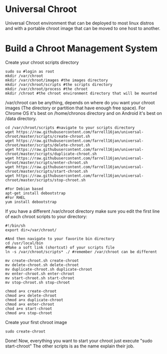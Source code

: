 # Universal Chroot
Universal Chroot environment that can be deployed to most linux distros and with a portable chroot image that can be moved to one host to another.

# Build a Chroot Management System
Create your chroot scripts directory

```
sudo su #login as root
mkdir /var/chroot
mkdir /var/chroot/images #the images directory
mkdir /var/chroot/scripts #the scripts directory
mkdir /var/chroot/process #the chroot
mkdir /chroot #the chroot environment directory that will be mounted
```

/var/chroot can be anything, depends on where do you want your chroot images (The directory or partition that have enough free space). For Chrome OS it's best on /home/chronos directory and on Android it's best on /data directory.

```
cd /var/chroot/scripts #navigate to your scripts directory
wget https://raw.githubusercontent.com/farrell16jan/universal-chroot/master/scripts/create-chroot.sh
wget https://raw.githubusercontent.com/farrell16jan/universal-chroot/master/scripts/delete-chroot.sh
wget https://raw.githubusercontent.com/farrell16jan/universal-chroot/master/scripts/duplicate-chroot.sh
wget https://raw.githubusercontent.com/farrell16jan/universal-chroot/master/scripts/enter-chroot.sh
wget https://raw.githubusercontent.com/farrell16jan/universal-chroot/master/scripts/start-chroot.sh
wget https://raw.githubusercontent.com/farrell16jan/universal-chroot/master/scripts/stop-chroot.sh
```

```
#For Debian based
apt-get install debootstrap
#For RHEL
yum install debootstrap
```

If you have a different /var/chroot directory make sure you edit the first line of each chroot scripts to your directory:
```
#!/bin/sh
export dir=/var/chroot/
```

```
#And then navigate to your favorite bin directory
cd /usr/local/bin
#Make a soft link (shortcut) of your scripts file
ln -s /var/chroot/scripts* ./ #remember /var/chroot can be different

mv create-chroot.sh create-chroot
mv delete-chroot.sh delete-chroot
mv duplicate-chroot.sh duplicate-chroot
mv enter-chroot.sh enter-chroot
mv start-chroot.sh start-chroot
mv stop-chroot.sh stop-chroot

chmod a+x create-chroot
chmod a+x delete-chroot
chmod a+x duplicate-chroot
chmod a+x enter-chroot
chod a+x start-chroot
chmod a+x stop-chroot
```

Create your first chroot image
```
sudo create-chroot
```

Done! Now, everything you want to start your chroot just execute "sudo start-chroot"
The other scripts is as the name explain their job.

